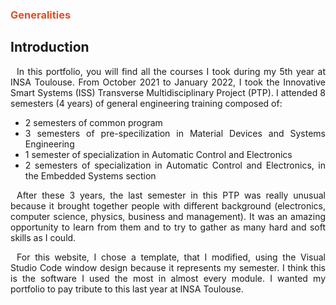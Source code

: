 <h3 style="color: #e44d26">Generalities</h3>

## Introduction

<p style="text-indent: 2%; text-align: justify;">
In this portfolio, you will find all the courses I took during my 5th year at INSA Toulouse. From October 2021 to January 2022, I took the Innovative Smart Systems (ISS) Transverse Multidisciplinary Project (PTP). I attended 8 semesters (4 years) of general engineering training composed of:
</p>
<ul style="text-align: justify;">
    <li>2 semesters of common program</li>
    <li>3 semesters of pre-specilization in Material Devices and Systems Engineering</li>
    <li>1 semester of specialization in Automatic Control and Electronics</li>
    <li>2 semesters of specialization in Automatic Control and Electronics, in the Embedded Systems section</li>
</ul>
<p style="text-indent: 2%; text-align: justify;">
After these 3 years, the last semester in this PTP was really unusual because it brought together people with different background (electronics, computer science, physics, business and management). It was an amazing opportunity to learn from them and to try to gather as many hard and soft skills as I could.
</p>
<p style="text-indent: 2%; text-align: justify;">
For this website, I chose a template, that I modified, using the Visual Studio Code window design because it represents my semester. I think this is the software I used the most in almost every module. I wanted my portfolio to pay tribute to this last year at INSA Toulouse.
</p>
